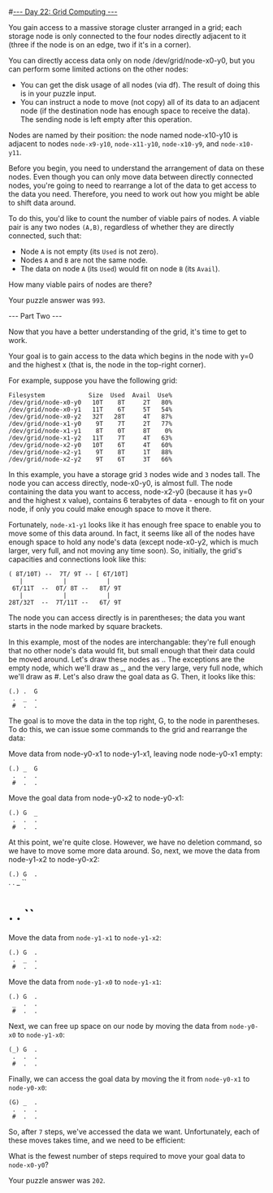 #[--- Day 22: Grid Computing ---](http://adventofcode.com/2016/day/22)

You gain access to a massive storage cluster arranged in a grid; each storage node is only connected to the four nodes directly adjacent to it (three if the node is on an edge, two if it's in a corner).

You can directly access data only on node /dev/grid/node-x0-y0, but you can perform some limited actions on the other nodes:

- You can get the disk usage of all nodes (via df). The result of doing this is in your puzzle input.
- You can instruct a node to move (not copy) all of its data to an adjacent node (if the destination node has enough space to receive the data). The sending node is left empty after this operation.  

Nodes are named by their position: the node named node-x10-y10 is adjacent to nodes ``node-x9-y10``, ``node-x11-y10``, ``node-x10-y9``, and ``node-x10-y11``.

Before you begin, you need to understand the arrangement of data on these nodes. Even though you can only move data between directly connected nodes, you're going to need to rearrange a lot of the data to get access to the data you need. Therefore, you need to work out how you might be able to shift data around.

To do this, you'd like to count the number of viable pairs of nodes. A viable pair is any two nodes ``(A,B)``, regardless of whether they are directly connected, such that:

- Node ``A`` is not empty (its ``Used`` is not zero).
- Nodes ``A`` and ``B`` are not the same node.
- The data on node ``A`` (its ``Used``) would fit on node ``B`` (its ``Avail``).  

How many viable pairs of nodes are there?

Your puzzle answer was ``993``.

--- Part Two ---

Now that you have a better understanding of the grid, it's time to get to work.

Your goal is to gain access to the data which begins in the node with y=0 and the highest x (that is, the node in the top-right corner).

For example, suppose you have the following grid:

``Filesystem            Size  Used  Avail  Use%``  
``/dev/grid/node-x0-y0   10T    8T     2T   80%``  
``/dev/grid/node-x0-y1   11T    6T     5T   54%``  
``/dev/grid/node-x0-y2   32T   28T     4T   87%``  
``/dev/grid/node-x1-y0    9T    7T     2T   77%``  
``/dev/grid/node-x1-y1    8T    0T     8T    0%``  
``/dev/grid/node-x1-y2   11T    7T     4T   63%``  
``/dev/grid/node-x2-y0   10T    6T     4T   60%``  
``/dev/grid/node-x2-y1    9T    8T     1T   88%``  
``/dev/grid/node-x2-y2    9T    6T     3T   66%``  

In this example, you have a storage grid ``3`` nodes wide and ``3`` nodes tall. The node you can access directly, node-x0-y0, is almost full. The node containing the data you want to access, node-x2-y0 (because it has y=0 and the highest x value), contains 6 terabytes of data - enough to fit on your node, if only you could make enough space to move it there.

Fortunately, ``node-x1-y1`` looks like it has enough free space to enable you to move some of this data around. In fact, it seems like all of the nodes have enough space to hold any node's data (except node-x0-y2, which is much larger, very full, and not moving any time soon). So, initially, the grid's capacities and connections look like this:

``( 8T/10T) --  7T/ 9T -- [ 6T/10T]``  
``    |           |           |    ``  
``  6T/11T  --  0T/ 8T --   8T/ 9T ``  
``    |           |           |    ``  
`` 28T/32T  --  7T/11T --   6T/ 9T ``  

The node you can access directly is in parentheses; the data you want starts in the node marked by square brackets.

In this example, most of the nodes are interchangable: they're full enough that no other node's data would fit, but small enough that their data could be moved around. Let's draw these nodes as .. The exceptions are the empty node, which we'll draw as _, and the very large, very full node, which we'll draw as #. Let's also draw the goal data as G. Then, it looks like this:

``(.) .  G``  
`` .  _  .``  
`` #  .  .``  

The goal is to move the data in the top right, G, to the node in parentheses. To do this, we can issue some commands to the grid and rearrange the data:

Move data from node-y0-x1 to node-y1-x1, leaving node node-y0-x1 empty:

``(.) _  G``  
`` .  .  .``  
`` #  .  .``  

Move the goal data from node-y0-x2 to node-y0-x1:

``(.) G  _``  
`` .  .  .``  
`` #  .  .``  

At this point, we're quite close. However, we have no deletion command, so we have to move some more data around. So, next, we move the data from node-y1-x2 to node-y0-x2:

``(.) G  .``  
 .  .  _  ``  
 #  .  .  ``  

Move the data from ``node-y1-x1`` to ``node-y1-x2``:

``(.) G  .``  
`` .  _  .``  
`` #  .  .``  

Move the data from ``node-y1-x0`` to ``node-y1-x1``:

``(.) G  .``  
`` _  .  .``  
`` #  .  .``  

Next, we can free up space on our node by moving the data from ``node-y0-x0`` to ``node-y1-x0``:  

``(_) G  .``  
`` .  .  .``  
`` #  .  .``  

Finally, we can access the goal data by moving the it from ``node-y0-x1`` to ``node-y0-x0``:

``(G) _  .``  
`` .  .  .``  
`` #  .  .``  

So, after ``7`` steps, we've accessed the data we want. Unfortunately, each of these moves takes time, and we need to be efficient:

What is the fewest number of steps required to move your goal data to ``node-x0-y0``?

Your puzzle answer was ``202``.
